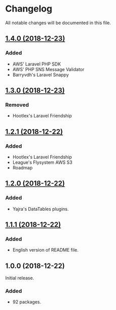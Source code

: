 # Changelog

All notable changes will be documented in this file.

## [1.4.0 (2018-12-23)](https://github.com/bukankalengkaleng/laravel-packages/compare/1.3.0...1.4.0)

### Added

- AWS' Laravel PHP SDK
- AWS' PHP SNS Message Validator
- Barryvdh's Laravel Snappy

## [1.3.0 (2018-12-23)](https://github.com/bukankalengkaleng/laravel-packages/compare/1.2.1...1.3.0)

### Removed

- Hootlex's Laravel Friendship

## [1.2.1 (2018-12-22)](https://github.com/bukankalengkaleng/laravel-packages/compare/1.2.0...1.2.1)

### Added

- Hootlex's Laravel Friendship
- League's Flysystem AWS S3
- Roadmap

## [1.2.0 (2018-12-22)](https://github.com/bukankalengkaleng/laravel-packages/compare/1.1.1...1.2.0)

### Added

- Yajra's DataTables plugins.

## [1.1.1 (2018-12-22)](https://github.com/bukankalengkaleng/laravel-packages/compare/1.0.0...1.1.1)

### Added

- English version of README file.


## 1.0.0 (2018-12-22)

Initial release.

### Added

- 92 packages.
